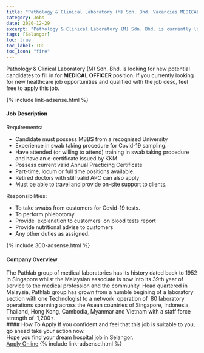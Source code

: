 ```yaml
---
title: "Pathology & Clinical Laboratory (M) Sdn. Bhd. Vacancies MEDICAL OFFICER" 
category: Jobs 
date: 2020-12-29 
excerpt: "Pathology & Clinical Laboratory (M) Sdn. Bhd. is currently looking for suitable person to fill in the MEDICAL OFFICER which positioned at Selangor" 
tags: [Selangor] 
toc: true 
toc_label: TOC 
toc_icon: "fire" 
--- 
```


<p>Pathology & Clinical Laboratory (M) Sdn. Bhd. is looking for new potential candidates to fill in for <b>MEDICAL OFFICER</b> position. If you currently looking for new healthcare job opportunities and qualified with the job desc, feel free to apply this job.
</p>{% include link-adsense.html %} 
<div><div><div><h4>Job Description</h4></div></div><div><div><span><div><div>Requirements:</div><ul><li>Candidate must possess MBBS from a recognised University</li><li>Experience in swab taking procedure for Covid-19 sampling.</li><li>Have attended (or willing to attend) training in swab taking procedure and have an e-certificate issued by KKM.</li><li>Possess current valid Annual Practicing Certificate</li><li>Part-time, locum or full time positions available.</li><li>Retired doctors with still valid APC can also apply</li><li>Must be able to travel and provide on-site support to clients.</li></ul><div>Responsibilities:</div><ul><li>To take swabs from customers for Covid-19 tests.</li><li>To perform phlebotomy.</li><li>Provide&#160; explanation to customers&#160; on blood tests report</li><li>Provide nutritional advise to customers</li><li>Any other duties as assigned.</li></ul></div></span></div></div></div> 
{% include 300-adsense.html %} 
<div><div><div><h4>Company Overview</h4></div></div><div><div><span><div><div>
	The Pathlab group of medical laboratories has its history dated back to 1952 in Singapore whilst the Malaysian associate is now into its 39th year of service to the medical profession and the community. Head quartered in Malaysia, Pathlab group has grown from a humble begining of a laboratory section with one Technologist to a network &#160;operation of &#160;80 laboratory operations spanning across the Asean countries of Singapore, Indonesia, Thailand, Hong Kong, Cambodia, Myanmar and Vietnam with a staff force strength of &#160;1,200+.</div></div></span></div></div></div> 
#### How To Apply 
If you confident and feel that this job is suitable to you, go ahead take your action now. <br/> 
Hope you find your dream hospital job in Selangor. <br/> 
<a href="https://www.jobstreet.com.my/en/job/medical-officer-4451809?jobId=jobstreet-my-job-4451809&sectionRank=7&token=0~2461bda4-0852-4ee6-ae02-b3d9dba63fb3&fr=SRP%20View%20In%20New%20Ta" class="btn btn--warning" target="_blank" rel="nofollow noopenner">Apply Online</a> 
{% include link-adsense.html %} 